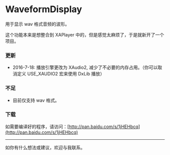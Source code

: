 # WaveformDisplay
用于显示 wav 格式音频的波形。

这个功能本来是想整合到 XAPlayer 中的，但是感觉太麻烦了，于是就新开了一个项目。

### 更新
* 2016-7-18: 播放引擎更改为 XAudio2, 减少了不必要的内存占用。（你可以取消定义 USE_XAUDIO2 宏来使用 DxLib 播放）

### 不足
* 目前仅支持 wav 格式。

### 下载
如需要编译好的程序，请访问：[http://pan.baidu.com/s/1jHEHbcq](http://pan.baidu.com/s/1jHEHbcq)

--------
如你有什么想法或建议，欢迎与我联系。
